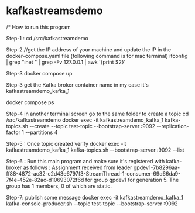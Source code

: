 # kafkastreamsdemo

/*
 How to run this program 

 Step-1 : 
 cd /src/kafkastreamdemo

 Step-2 //get the IP address of your machine and update the IP in the docker-compose.yaml file (following command is for mac terminal)
 ifconfig | grep "inet " | grep -Fv 127.0.0.1 | awk '{print $2}'

 Step-3
 docker compose up

 Step-3 get the Kafka broker container name in my case it's kafkastreamdemo_kafka_1

   docker compose ps


 Step-4 in another terminal screen go to the same folder to create a topic
   cd /src/kafkastreamdemo
   docker exec -it kafkastreamdemo_kafka_1 kafka-topics.sh --create --topic test-topic --bootstrap-server <ipaddress>:9092 --replication-factor 1 --partitions 4

 Step-5 : Once topic created verify
    docker exec -it kafkastreamdemo_kafka_1 kafka-topics.sh --bootstrap-server <ipaddress>:9092 --list


Step-6 : Run this main program and make sure it's registered with kafka-broker as follows :
    Assignment received from leader gpdev1-7b8296aa-ff88-4872-ac32-c2d43e6797f3-StreamThread-1-consumer-69d66da9-7f4e-452e-82ac-d10693072f6d for group gpdev1 for generation 5. The group has 1 members, 0 of which are static.

Step-7: publish some message
    docker exec -it kafkastreamdemo_kafka_1 kafka-console-producer.sh --topic test-topic --bootstrap-server <ipaddress>:9092
 
